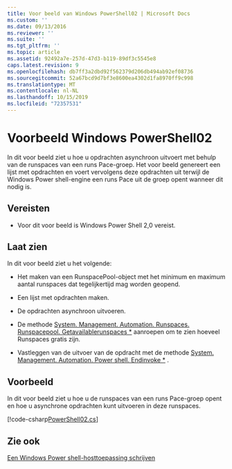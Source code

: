 ```yaml
---
title: Voor beeld van Windows PowerShell02 | Microsoft Docs
ms.custom: ''
ms.date: 09/13/2016
ms.reviewer: ''
ms.suite: ''
ms.tgt_pltfrm: ''
ms.topic: article
ms.assetid: 92492a7e-257d-47d3-b119-89df3c5545e8
caps.latest.revision: 9
ms.openlocfilehash: db7ff3a2dbd92f562379d206db494ab92ef08736
ms.sourcegitcommit: 52a67bcd9d7bf3e8600ea4302d1fa8970ff9c998
ms.translationtype: MT
ms.contentlocale: nl-NL
ms.lasthandoff: 10/15/2019
ms.locfileid: "72357531"
---
```

# <a name="windows-powershell02-sample"></a>Voorbeeld Windows PowerShell02

In dit voor beeld ziet u hoe u opdrachten asynchroon uitvoert met behulp van de runspaces van een runs Pace-groep. Het voor beeld genereert een lijst met opdrachten en voert vervolgens deze opdrachten uit terwijl de Windows Power shell-engine een runs Pace uit de groep opent wanneer dit nodig is.

## <a name="requirements"></a>Vereisten

- Voor dit voor beeld is Windows Power Shell 2,0 vereist.

## <a name="demonstrates"></a>Laat zien

In dit voor beeld ziet u het volgende:

- Het maken van een RunspacePool-object met het minimum en maximum aantal runspaces dat tegelijkertijd mag worden geopend.

- Een lijst met opdrachten maken.

- De opdrachten asynchroon uitvoeren.

- De methode [System. Management. Automation. Runspaces. Runspacepool. Getavailablerunspaces *](/dotnet/api/System.Management.Automation.Runspaces.RunspacePool.GetAvailableRunspaces) aanroepen om te zien hoeveel Runspaces gratis zijn.

- Vastleggen van de uitvoer van de opdracht met de methode [System. Management. Automation. Power shell. Endinvoke *](/dotnet/api/System.Management.Automation.PowerShell.EndInvoke) .

## <a name="example"></a>Voorbeeld

In dit voor beeld ziet u hoe u de runspaces van een runs Pace-groep opent en hoe u asynchrone opdrachten kunt uitvoeren in deze runspaces.

[!code-csharp[PowerShell02.cs](../../../../powershell-sdk-samples/SDK-2.0/csharp/PowerShell02/PowerShell02.cs#L11-L96 "PowerShell02.cs")]

## <a name="see-also"></a>Zie ook

[Een Windows Power shell-hosttoepassing schrijven](./writing-a-windows-powershell-host-application.md)
